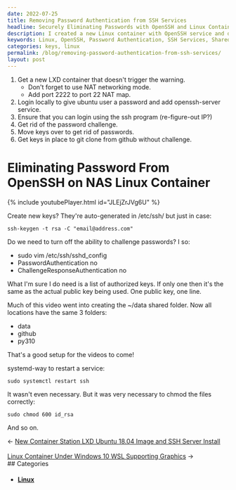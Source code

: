 ```yaml
---
date: 2022-07-25
title: Removing Password Authentication from SSH Services
headline: Securely Eliminating Passwords with OpenSSH and Linux Containers
description: I created a new Linux container with OpenSSH service and disabled the ability to challenge passwords, then moved keys over to eliminate passwords. I also set up a shared folder with three sub-folders, changed permissions on the keys, and restarted the SSH service. Read my blog post to learn how I did it.
keywords: Linux, OpenSSH, Password Authentication, SSH Services, Shared Folder, Sub-Folders, Permissions, Keys, Restarting
categories: keys, linux
permalink: /blog/removing-password-authentication-from-ssh-services/
layout: post
---
```



1. Get a new LXD container that doesn't trigger the warning.
   - Don't forget to use NAT networking mode.
   - Add port 2222 to port 22 NAT map.
2. Login locally to give ubuntu user a password and add openssh-server service.
3. Ensure that you can login using the ssh program (re-figure-out IP?)
4. Get rid of the password challenge.
5. Move keys over to get rid of passwords.
6. Get keys in place to git clone from github without challenge.

# Eliminating Password From OpenSSH on NAS Linux Container

{% include youtubePlayer.html id="JLEjZrJVg6U" %}

Create new keys? They're auto-generated in /etc/ssh/ but just in case:

    ssh-keygen -t rsa -C "email@address.com"

Do we need to turn off the ability to challenge passwords? I so:

- sudo vim /etc/ssh/sshd_config
- PasswordAuthentication no
- ChallengeResponseAuthentication no

What I'm sure I do need is a list of authorized keys. If only one then it's the
same as the actual public key being used. One public key, one line.

Much of this video went into creating the ~/data shared folder. Now all
locations have the same 3 folders:

- data
- github
- py310

That's a good setup for the videos to come!

systemd-way to restart a service:

    sudo systemctl restart ssh

It wasn't even necessary. But it was very necessary to chmod the files
correctly:

    sudo chmod 600 id_rsa

And so on.


<div class="arrow-links"><div class="post-nav-prev"><span class="arrow">&larr;&nbsp;</span><a href="/blog/new-container-station-lxd-ubuntu-18-04-image-and-ssh-server-install/">New Container Station LXD Ubuntu 18.04 Image and SSH Server Install</a></div> &nbsp; <div class="post-nav-next"><a href="/blog/linux-container-under-windows-10-wsl-supporting-graphics/">Linux Container Under Windows 10 WSL Supporting Graphics</a><span class="arrow">&nbsp;&rarr;</span></div></div>
## Categories

<ul>
<li><h4><a href='/linux/'>Linux</a></h4></li></ul>